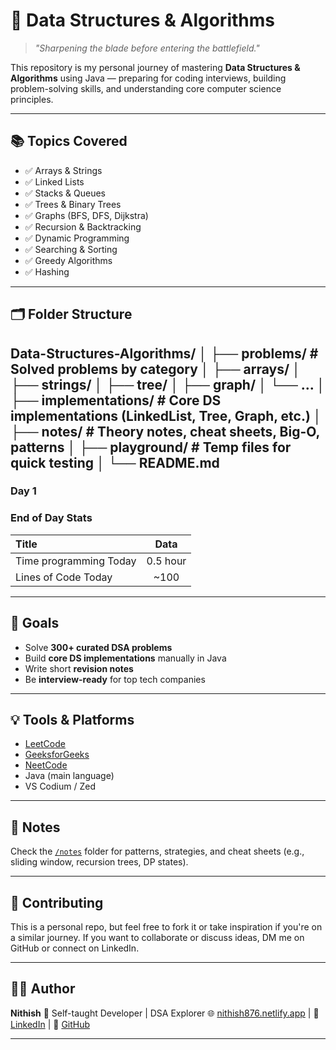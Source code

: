 # 🧠 Data Structures & Algorithms

> *"Sharpening the blade before entering the battlefield."*

This repository is my personal journey of mastering **Data Structures & Algorithms** using Java — preparing for coding interviews, building problem-solving skills, and understanding core computer science principles.

---

## 📚 Topics Covered

- ✅ Arrays & Strings
- ✅ Linked Lists
- ✅ Stacks & Queues
- ✅ Trees & Binary Trees
- ✅ Graphs (BFS, DFS, Dijkstra)
- ✅ Recursion & Backtracking
- ✅ Dynamic Programming
- ✅ Searching & Sorting
- ✅ Greedy Algorithms
- ✅ Hashing

---

## 🗂️ Folder Structure
Data-Structures-Algorithms/
│
├── problems/              # Solved problems by category
│   ├── arrays/
│   ├── strings/
│   ├── tree/
│   ├── graph/
│   └── ...
│
├── implementations/       # Core DS implementations (LinkedList, Tree, Graph, etc.)
│
├── notes/                 # Theory notes, cheat sheets, Big-O, patterns
│
├── playground/            # Temp files for quick testing
│
└── README.md
---
### Day 1
### End of Day Stats
| Title              | Data    |
| :---------------- | :------: |
|Time programming Today	       |   0.5 hour   |
| Lines of Code Today      |   ~100   | 

---

## 🎯 Goals

- Solve **300+ curated DSA problems**
- Build **core DS implementations** manually in Java
- Write short **revision notes**
- Be **interview-ready** for top tech companies

---

## 💡 Tools & Platforms

- [LeetCode](https://leetcode.com)
- [GeeksforGeeks](https://geeksforgeeks.org)
- [NeetCode](https://neetcode.io)
- Java (main language)
- VS Codium / Zed

---

## 📌 Notes

Check the [`/notes`](./notes) folder for patterns, strategies, and cheat sheets (e.g., sliding window, recursion trees, DP states).

---

## 🤝 Contributing

This is a personal repo, but feel free to fork it or take inspiration if you're on a similar journey. If you want to collaborate or discuss ideas, DM me on GitHub or connect on LinkedIn.

---

## 🧑‍💻 Author

**Nithish**
📍 Self-taught Developer | DSA Explorer
🌐 [nithish876.netlify.app](https://nithish876.netlify.app) | 💼 [LinkedIn](https://www.linkedin.com/in/nithish876/) | 🐙 [GitHub](https://github.com/Nithish876)

---
